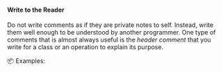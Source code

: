 <div id="title">

#### Write to the Reader

</div>

<div id="body">

Do not write comments as if they are private notes to self. Instead, write them well enough to be understood by another programmer. One type of comments that is almost always useful is the _header comment_ that you write for a class or an operation to explain its purpose.

<tip-box> 

:package: Examples:

<tabs> 
  <tab header="Java">

<include src="example-java.md" />

  </tab>
  <tab header="Python">

<include src="example-python.md" />

</tab>
</tabs>

</tip-box>


</div>

<div id="extras">
</div>
